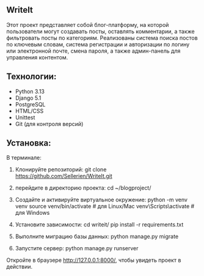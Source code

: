 ## WriteIt

Этот проект представляет собой блог-платформу, на которой пользователи могут создавать посты, оставлять комментарии, а также фильтровать посты по категориям. Реализованы система поиска постов по ключевым словам, система регистрации и авторизации по логину или электронной почте, смена пароля, а также админ-панель для управления контентом.

## Технологии:
- Python 3.13
- Django 5.1
- PostgreSQL
- HTML/CSS
- Unittest
- Git (для контроля версий)

## Установка:
В терминале:
1. Клонируйте репозиторий:
  git clone https://github.com/Sellerien/WriteIt.git

2. перейдите в директорию проекта: cd ~/blogproject/

3. Создайте и активируйте виртуальное окружение:
  python -m venv venv 
  source venv/bin/activate  # для Linux/Mac
  venv\Scripts\activate     # для Windows

4. Установите зависимости:
  cd writeit/
  pip install -r requirements.txt

5. Выполните миграцию базы данных:
  python manage.py migrate

6. Запустите сервер:
  python manage.py runserver

Откройте в браузере http://127.0.0.1:8000/, чтобы увидеть проект в действии.
